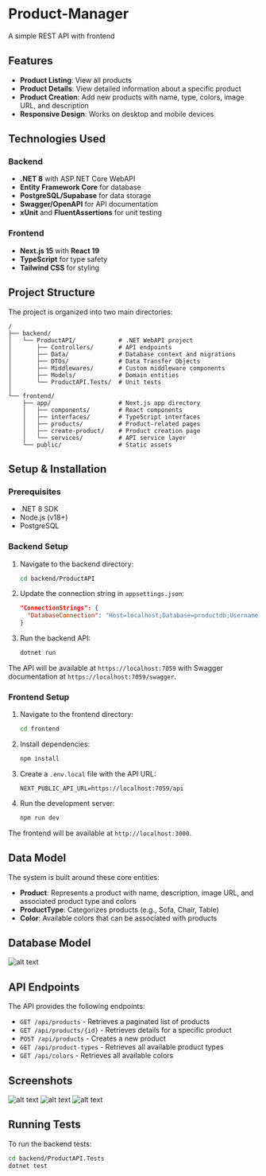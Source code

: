 # Product-Manager
A simple REST API with frontend

## Features

- **Product Listing**: View all products
- **Product Details**: View detailed information about a specific product
- **Product Creation**: Add new products with name, type, colors, image URL, and description
- **Responsive Design**: Works on desktop and mobile devices

## Technologies Used

### Backend
- **.NET 8** with ASP.NET Core WebAPI
- **Entity Framework Core** for database 
- **PostgreSQL/Supabase** for data storage
- **Swagger/OpenAPI** for API documentation
- **xUnit** and **FluentAssertions** for unit testing

### Frontend
- **Next.js 15** with **React 19**
- **TypeScript** for type safety
- **Tailwind CSS** for styling

## Project Structure

The project is organized into two main directories:

```
/
├── backend/
│   └── ProductAPI/            # .NET WebAPI project
│       ├── Controllers/       # API endpoints
│       ├── Data/              # Database context and migrations
│       ├── DTOs/              # Data Transfer Objects
│       ├── Middlewares/       # Custom middleware components
│       ├── Models/            # Domain entities
│       └── ProductAPI.Tests/  # Unit tests
│
└── frontend/
    ├── app/                   # Next.js app directory
    │   ├── components/        # React components
    │   ├── interfaces/        # TypeScript interfaces
    │   ├── products/          # Product-related pages
    │   ├── create-product/    # Product creation page
    │   └── services/          # API service layer
    └── public/                # Static assets
```

## Setup & Installation

### Prerequisites

- .NET 8 SDK
- Node.js (v18+)
- PostgreSQL

### Backend Setup

1. Navigate to the backend directory:
   ```bash
   cd backend/ProductAPI
   ```

2. Update the connection string in `appsettings.json`:
   ```json
   "ConnectionStrings": {
     "DatabaseConnection": "Host=localhost;Database=productdb;Username=your_username;Password=your_password"
   }
   ```

4. Run the backend API:
   ```bash
   dotnet run
   ```

The API will be available at `https://localhost:7059` with Swagger documentation at `https://localhost:7059/swagger`.

### Frontend Setup

1. Navigate to the frontend directory:
   ```bash
   cd frontend
   ```

2. Install dependencies:
   ```bash
   npm install
   ```

3. Create a `.env.local` file with the API URL:
   ```
   NEXT_PUBLIC_API_URL=https://localhost:7059/api
   ```

4. Run the development server:
   ```bash
   npm run dev
   ```

The frontend will be available at `http://localhost:3000`.

## Data Model

The system is built around these core entities:

- **Product**: Represents a product with name, description, image URL, and associated product type and colors
- **ProductType**: Categorizes products (e.g., Sofa, Chair, Table)
- **Color**: Available colors that can be associated with products

## Database Model
![alt text](image-4.png)

## API Endpoints

The API provides the following endpoints:

- `GET /api/products` - Retrieves a paginated list of products
- `GET /api/products/{id}` - Retrieves details for a specific product
- `POST /api/products` - Creates a new product
- `GET /api/product-types` - Retrieves all available product types
- `GET /api/colors` - Retrieves all available colors


## Screenshots

![alt text](image-1.png)
![alt text](image-2.png)
![alt text](image-3.png)

## Running Tests

To run the backend tests:

```bash
cd backend/ProductAPI.Tests
dotnet test
```

